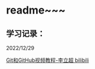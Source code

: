 # readme~~~

## 学习记录：

2022/12/29

[Git和GitHub视频教程-李立超 bilibili](https://www.bilibili.com/video/BV1124y117Dr)

